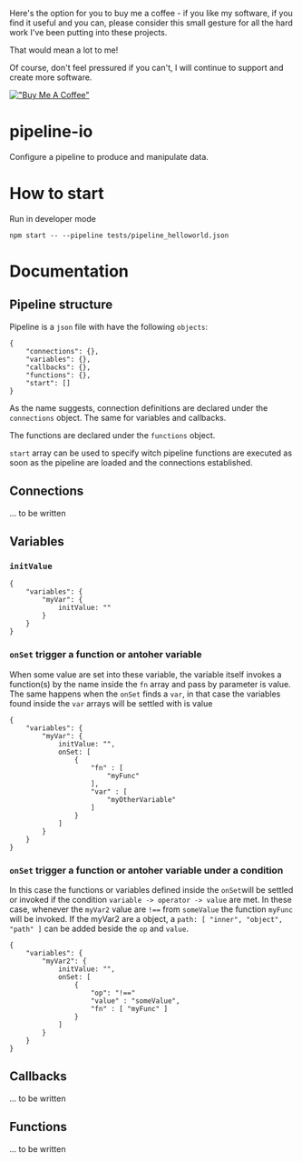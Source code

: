 Here's the option for you to buy me a coffee - if you like my software, if you find it useful and you can, please consider this small gesture for all the hard work I've been putting into these projects.

That would mean a lot to me!

Of course, don't feel pressured if you can't, I will continue to support and create more software.

[!["Buy Me A Coffee"](https://www.buymeacoffee.com/assets/img/custom_images/orange_img.png)](https://www.buymeacoffee.com/kalstong)


# pipeline-io
Configure a pipeline to produce and manipulate data.

# How to start

Run in developer mode
```
npm start -- --pipeline tests/pipeline_helloworld.json
```

# Documentation

## Pipeline structure
Pipeline is a `json` file with have the following `objects`:
```
{
    "connections": {},
    "variables": {},
    "callbacks": {},
    "functions": {},
    "start": []
}
```

As the name suggests, connection definitions are declared under the `connections` object. The same for variables and callbacks.

The functions are declared under the `functions` object.

`start` array can be used to specify witch pipeline functions are executed as soon as the pipeline are loaded and the connections established.

## Connections
... to be written

## Variables
### `initValue`
```
{
    "variables": {
        "myVar": {
            initValue: ""
        }
    }
}
```
### `onSet` trigger a function or antoher variable
When some value are set into these variable, the variable itself invokes a function(s) by the name inside the `fn` array and pass by parameter is value.
The same happens when the `onSet` finds a `var`, in that case the variables found inside the `var` arrays will be settled with is value
```
{
    "variables": {
        "myVar": {
            initValue: "",
            onSet: [
                {
                    "fn" : [
                        "myFunc"
                    ],
                    "var" : [
                        "myOtherVariable"
                    ]
                }
            ]
        }
    }
}
```
### `onSet` trigger a function or antoher variable under a condition
In this case the functions or variables defined inside the `onSet`will be settled or invoked if the condition `variable -> operator -> value` are met.
In these case, whenever the `myVar2` value are `!==` from `someValue` the function `myFunc` will be invoked. If the myVar2 are a object, a `path: [ "inner", "object", "path" ]` can be added beside the `op` and `value`.

```
{
    "variables": {
        "myVar2": {
            initValue: "",
            onSet: [
                {
                    "op": "!=="
                    "value" : "someValue",
                    "fn" : [ "myFunc" ]
                }
            ]
        }
    }
}
```

## Callbacks
... to be written

## Functions
... to be written
